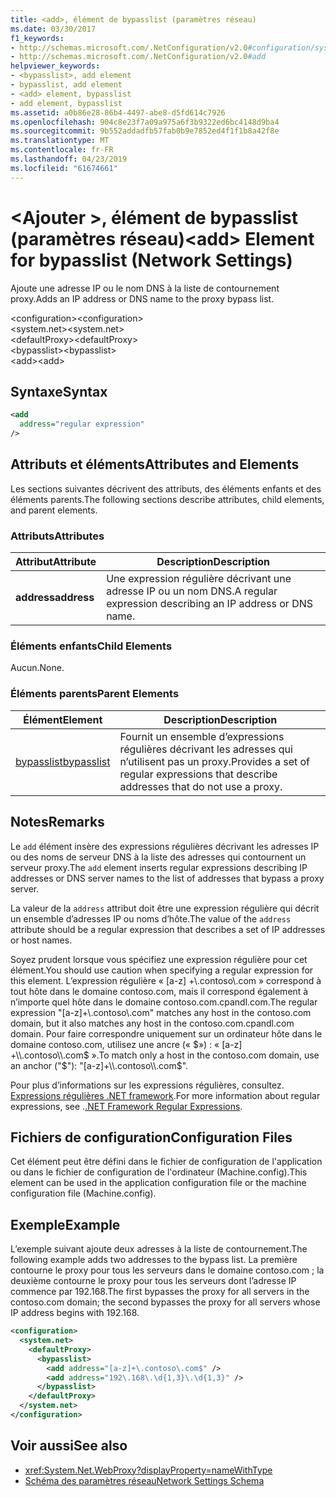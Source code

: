 ```yaml
---
title: <add>, élément de bypasslist (paramètres réseau)
ms.date: 03/30/2017
f1_keywords:
- http://schemas.microsoft.com/.NetConfiguration/v2.0#configuration/system.net/defaultProxy/bypasslist/add
- http://schemas.microsoft.com/.NetConfiguration/v2.0#add
helpviewer_keywords:
- <bypasslist>, add element
- bypasslist, add element
- <add> element, bypasslist
- add element, bypasslist
ms.assetid: a0b86e28-86b4-4497-abe8-d5fd614c7926
ms.openlocfilehash: 904c8e23f7a09a975a6f3b9322ed6bc4148d9ba4
ms.sourcegitcommit: 9b552addadfb57fab0b9e7852ed4f1f1b8a42f8e
ms.translationtype: MT
ms.contentlocale: fr-FR
ms.lasthandoff: 04/23/2019
ms.locfileid: "61674661"
---
```

# <a name="add-element-for-bypasslist-network-settings"></a><span data-ttu-id="140e5-102">\<Ajouter >, élément de bypasslist (paramètres réseau)</span><span class="sxs-lookup"><span data-stu-id="140e5-102">\<add> Element for bypasslist (Network Settings)</span></span>
<span data-ttu-id="140e5-103">Ajoute une adresse IP ou le nom DNS à la liste de contournement proxy.</span><span class="sxs-lookup"><span data-stu-id="140e5-103">Adds an IP address or DNS name to the proxy bypass list.</span></span>  
  
 <span data-ttu-id="140e5-104">\<configuration></span><span class="sxs-lookup"><span data-stu-id="140e5-104">\<configuration></span></span>  
<span data-ttu-id="140e5-105">\<system.net></span><span class="sxs-lookup"><span data-stu-id="140e5-105">\<system.net></span></span>  
<span data-ttu-id="140e5-106">\<defaultProxy></span><span class="sxs-lookup"><span data-stu-id="140e5-106">\<defaultProxy></span></span>  
<span data-ttu-id="140e5-107">\<bypasslist></span><span class="sxs-lookup"><span data-stu-id="140e5-107">\<bypasslist></span></span>  
<span data-ttu-id="140e5-108">\<add></span><span class="sxs-lookup"><span data-stu-id="140e5-108">\<add></span></span>  
  
## <a name="syntax"></a><span data-ttu-id="140e5-109">Syntaxe</span><span class="sxs-lookup"><span data-stu-id="140e5-109">Syntax</span></span>  
  
```xml  
<add   
  address="regular expression"   
/>  
```  
  
## <a name="attributes-and-elements"></a><span data-ttu-id="140e5-110">Attributs et éléments</span><span class="sxs-lookup"><span data-stu-id="140e5-110">Attributes and Elements</span></span>  
 <span data-ttu-id="140e5-111">Les sections suivantes décrivent des attributs, des éléments enfants et des éléments parents.</span><span class="sxs-lookup"><span data-stu-id="140e5-111">The following sections describe attributes, child elements, and parent elements.</span></span>  
  
### <a name="attributes"></a><span data-ttu-id="140e5-112">Attributs</span><span class="sxs-lookup"><span data-stu-id="140e5-112">Attributes</span></span>  
  
|<span data-ttu-id="140e5-113">**Attribut**</span><span class="sxs-lookup"><span data-stu-id="140e5-113">**Attribute**</span></span>|<span data-ttu-id="140e5-114">**Description**</span><span class="sxs-lookup"><span data-stu-id="140e5-114">**Description**</span></span>|  
|-------------------|---------------------|  
|<span data-ttu-id="140e5-115">**address**</span><span class="sxs-lookup"><span data-stu-id="140e5-115">**address**</span></span>|<span data-ttu-id="140e5-116">Une expression régulière décrivant une adresse IP ou un nom DNS.</span><span class="sxs-lookup"><span data-stu-id="140e5-116">A regular expression describing an IP address or DNS name.</span></span>|  
  
### <a name="child-elements"></a><span data-ttu-id="140e5-117">Éléments enfants</span><span class="sxs-lookup"><span data-stu-id="140e5-117">Child Elements</span></span>  
 <span data-ttu-id="140e5-118">Aucun.</span><span class="sxs-lookup"><span data-stu-id="140e5-118">None.</span></span>  
  
### <a name="parent-elements"></a><span data-ttu-id="140e5-119">Éléments parents</span><span class="sxs-lookup"><span data-stu-id="140e5-119">Parent Elements</span></span>  
  
|<span data-ttu-id="140e5-120">**Élément**</span><span class="sxs-lookup"><span data-stu-id="140e5-120">**Element**</span></span>|<span data-ttu-id="140e5-121">**Description**</span><span class="sxs-lookup"><span data-stu-id="140e5-121">**Description**</span></span>|  
|-----------------|---------------------|  
|[<span data-ttu-id="140e5-122">bypasslist</span><span class="sxs-lookup"><span data-stu-id="140e5-122">bypasslist</span></span>](../../../../../docs/framework/configure-apps/file-schema/network/bypasslist-element-network-settings.md)|<span data-ttu-id="140e5-123">Fournit un ensemble d’expressions régulières décrivant les adresses qui n’utilisent pas un proxy.</span><span class="sxs-lookup"><span data-stu-id="140e5-123">Provides a set of regular expressions that describe addresses that do not use a proxy.</span></span>|  
  
## <a name="remarks"></a><span data-ttu-id="140e5-124">Notes</span><span class="sxs-lookup"><span data-stu-id="140e5-124">Remarks</span></span>  
 <span data-ttu-id="140e5-125">Le `add` élément insère des expressions régulières décrivant les adresses IP ou des noms de serveur DNS à la liste des adresses qui contournent un serveur proxy.</span><span class="sxs-lookup"><span data-stu-id="140e5-125">The `add` element inserts regular expressions describing IP addresses or DNS server names to the list of addresses that bypass a proxy server.</span></span>  
  
 <span data-ttu-id="140e5-126">La valeur de la `address` attribut doit être une expression régulière qui décrit un ensemble d’adresses IP ou noms d’hôte.</span><span class="sxs-lookup"><span data-stu-id="140e5-126">The value of the `address` attribute should be a regular expression that describes a set of IP addresses or host names.</span></span>  
  
 <span data-ttu-id="140e5-127">Soyez prudent lorsque vous spécifiez une expression régulière pour cet élément.</span><span class="sxs-lookup"><span data-stu-id="140e5-127">You should use caution when specifying a regular expression for this element.</span></span> <span data-ttu-id="140e5-128">L’expression régulière « [a-z] +\\.contoso\\.com » correspond à tout hôte dans le domaine contoso.com, mais il correspond également à n’importe quel hôte dans le domaine contoso.com.cpandl.com.</span><span class="sxs-lookup"><span data-stu-id="140e5-128">The regular expression "[a-z]+\\.contoso\\.com" matches any host in the contoso.com domain, but it also matches any host in the contoso.com.cpandl.com domain.</span></span> <span data-ttu-id="140e5-129">Pour faire correspondre uniquement sur un ordinateur hôte dans le domaine contoso.com, utilisez une ancre (« $») : « [a-z] +\\.contoso\\.com$ ».</span><span class="sxs-lookup"><span data-stu-id="140e5-129">To match only a host in the contoso.com domain, use an anchor ("$"): "[a-z]+\\.contoso\\.com$".</span></span>  
  
 <span data-ttu-id="140e5-130">Pour plus d’informations sur les expressions régulières, consultez. [Expressions régulières .NET framework](../../../../../docs/standard/base-types/regular-expressions.md).</span><span class="sxs-lookup"><span data-stu-id="140e5-130">For more information about regular expressions, see .[.NET Framework Regular Expressions](../../../../../docs/standard/base-types/regular-expressions.md).</span></span>  
  
## <a name="configuration-files"></a><span data-ttu-id="140e5-131">Fichiers de configuration</span><span class="sxs-lookup"><span data-stu-id="140e5-131">Configuration Files</span></span>  
 <span data-ttu-id="140e5-132">Cet élément peut être défini dans le fichier de configuration de l'application ou dans le fichier de configuration de l'ordinateur (Machine.config).</span><span class="sxs-lookup"><span data-stu-id="140e5-132">This element can be used in the application configuration file or the machine configuration file (Machine.config).</span></span>  
  
## <a name="example"></a><span data-ttu-id="140e5-133">Exemple</span><span class="sxs-lookup"><span data-stu-id="140e5-133">Example</span></span>  
 <span data-ttu-id="140e5-134">L’exemple suivant ajoute deux adresses à la liste de contournement.</span><span class="sxs-lookup"><span data-stu-id="140e5-134">The following example adds two addresses to the bypass list.</span></span> <span data-ttu-id="140e5-135">La première contourne le proxy pour tous les serveurs dans le domaine contoso.com ; la deuxième contourne le proxy pour tous les serveurs dont l’adresse IP commence par 192.168.</span><span class="sxs-lookup"><span data-stu-id="140e5-135">The first bypasses the proxy for all servers in the contoso.com domain; the second bypasses the proxy for all servers whose IP address begins with 192.168.</span></span>  
  
```xml  
<configuration>  
  <system.net>  
    <defaultProxy>  
      <bypasslist>  
        <add address="[a-z]+\.contoso\.com$" />  
        <add address="192\.168\.\d{1,3}\.\d{1,3}" />  
      </bypasslist>  
    </defaultProxy>  
  </system.net>  
</configuration>  
```  
  
## <a name="see-also"></a><span data-ttu-id="140e5-136">Voir aussi</span><span class="sxs-lookup"><span data-stu-id="140e5-136">See also</span></span>

- <xref:System.Net.WebProxy?displayProperty=nameWithType>
- [<span data-ttu-id="140e5-137">Schéma des paramètres réseau</span><span class="sxs-lookup"><span data-stu-id="140e5-137">Network Settings Schema</span></span>](../../../../../docs/framework/configure-apps/file-schema/network/index.md)
